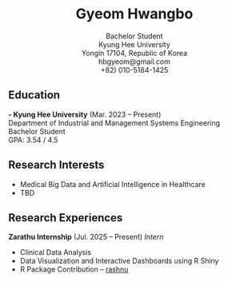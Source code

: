 <h1 align="center">Gyeom Hwangbo</h1>
<p align="center">
  Bachelor Student<br>
  Kyung Hee University<br>
  Yongin 17104, Republic of Korea<br>
  hbgyeom@gmail.com<br>
  +82) 010-5184-1425
</p>

## Education
**- Kyung Hee University** (Mar. 2023 – Present)  
  Department of Industrial and Management Systems Engineering<br>
  Bachelor Student  
  GPA: 3.54 / 4.5

## Research Interests
- Medical Big Data and Artificial Intelligence in Healthcare
- TBD
## Research Experiences
**Zarathu Internship** (Jul. 2025 – Present)
*Intern*
- Clinical Data Analysis
- Data Visualization and Interactive Dashboards using R Shiny
- R Package Contribution – [rashnu](https://github.com/zarathucorp/rashnu)
